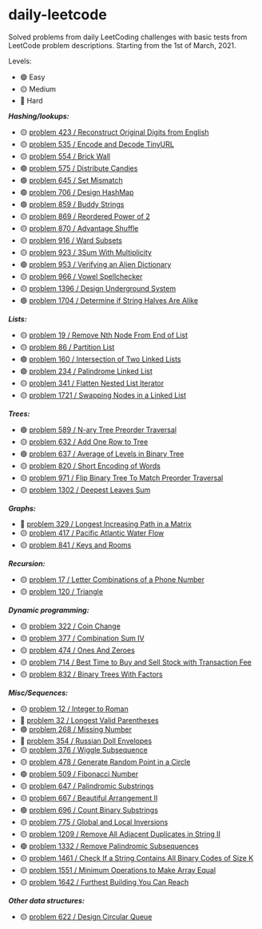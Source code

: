 # daily-leetcode
Solved problems from daily LeetCoding challenges with basic tests from LeetCode problem descriptions. Starting from the 1st of March, 2021.

Levels:
* :green_circle: Easy 
* :yellow_circle: Medium
* :red_circle: Hard

**_Hashing/lookups:_**
* :yellow_circle: [problem 423 / Reconstruct Original Digits from English](./src/main/java/problem423/ReconstructDigits.java)
* :yellow_circle: [problem 535 / Encode and Decode TinyURL](./src/main/java/problem535/Codec.java)
* :yellow_circle: [problem 554 / Brick Wall](./src/main/java/problem554/BrickWall.java)
* :green_circle: [problem 575 / Distribute Candies](./src/main/java/problem575/DistributeCandies.java)
* :green_circle: [problem 645 / Set Mismatch](./src/main/java/problem645/SetMismatch.java)
* :green_circle: [problem 706 / Design HashMap](./src/main/java/problem706/MyHashMap.java)
* :green_circle: [problem 859 / Buddy Strings](./src/main/java/problem859/BuddyStrings.java)
* :yellow_circle: [problem 869 / Reordered Power of 2](./src/main/java/problem869/ReorderedPower2.java)
* :yellow_circle: [problem 870 / Advantage Shuffle](./src/main/java/problem870/AdvantageShuffle.java)
* :yellow_circle: [problem 916 / Ward Subsets](./src/main/java/problem916/WordSubsets.java)
* :yellow_circle: [problem 923 / 3Sum With Multiplicity](./src/main/java/problem923/ThreeSumWithMultiplicity.java)
* :green_circle: [problem 953 / Verifying an Alien Dictionary](./src/main/java/problem953/AlienDictionaryVerifier.java)
* :yellow_circle: [problem 966 / Vowel Spellchecker](./src/main/java/problem966/VowelSpellchecker.java)
* :yellow_circle: [problem 1396 / Design Underground System](./src/main/java/problem1396/UndergroundSystem.java)
* :green_circle: [problem 1704 / Determine if String Halves Are Alike](./src/main/java/problem1704/AlikeStringHalves.java)

**_Lists:_**
* :yellow_circle: [problem 19 / Remove Nth Node From End of List](./src/main/java/problem19/RemoveNthNodeFromEnd.java)
* :yellow_circle: [problem 86 / Partition List](./src/main/java/problem86/PartitionList.java)
* :green_circle: [problem 160 / Intersection of Two Linked Lists](./src/main/java/problem160/IntersectionOfTwoLinkedLists.java)
* :green_circle: [problem 234 / Palindrome Linked List](./src/main/java/problem234/PalindromeLinkedList.java)
* :yellow_circle: [problem 341 / Flatten Nested List Iterator](./src/main/java/problem341/NestedIterator.java)
* :yellow_circle: [problem 1721 / Swapping Nodes in a Linked List](./src/main/java/problem1721/SwappingNodes.java)

**_Trees:_**
* :green_circle: [problem 589 / N-ary Tree Preorder Traversal](./src/main/java/problem589/NaryTreePreorderTraversal.java)
* :yellow_circle: [problem 632 / Add One Row to Tree](./src/main/java/problem632/AddOneRowToTree.java)
* :green_circle: [problem 637 / Average of Levels in Binary Tree](./src/main/java/problem637/AverageLevelsBinaryTree.java)
* :yellow_circle: [problem 820 / Short Encoding of Words](./src/main/java/problem820/ShortEncodingOfWords.java)
* :yellow_circle: [problem 971 / Flip Binary Tree To Match Preorder Traversal](./src/main/java/problem971/BinaryTreeFlip.java)
* :yellow_circle: [problem 1302 / Deepest Leaves Sum](./src/main/java/problem1302/DeepestLeavesSum.java)

**_Graphs:_**
* :red_circle: [problem 329 / Longest Increasing Path in a Matrix](./src/main/java/problem329/LongestIncreasingPath.java)
* :yellow_circle: [problem 417 / Pacific Atlantic Water Flow](./src/main/java/problem417/PacificAtlanticWaterFlow.java)
* :yellow_circle: [problem 841 / Keys and Rooms](./src/main/java/problem841/KeysAndRooms.java)

**_Recursion:_**
* :yellow_circle: [problem 17 / Letter Combinations of a Phone Number](./src/main/java/problem17/PhoneLettersCombinations.java)
* :yellow_circle: [problem 120 / Triangle](./src/main/java/problem120/Triangle.java)

**_Dynamic programming:_**
* :yellow_circle: [problem 322 / Coin Change](./src/main/java/problem322/CoinChange.java)
* :yellow_circle: [problem 377 / Combination Sum IV](./src/main/java/problem377/CombinationSumIV.java)
* :yellow_circle: [problem 474 / Ones And Zeroes](./src/main/java/problem474/OnesAndZeroes.java)
* :yellow_circle: [problem 714 / Best Time to Buy and Sell Stock with Transaction Fee](./src/main/java/problem714/BuySellStock.java)
* :yellow_circle: [problem 832 / Binary Trees With Factors](./src/main/java/problem832/BinaryTreesWithFactors.java)

**_Misc/Sequences:_**
* :yellow_circle: [problem 12 / Integer to Roman](./src/main/java/problem12/IntegerToRoman.java)
* :red_circle: [problem 32 / Longest Valid Parentheses](./src/main/java/problem32/LongestValidParentheses.java)
* :green_circle: [problem 268 / Missing Number](./src/main/java/problem268/MissingNumber.java)
* :red_circle: [problem 354 / Russian Doll Envelopes](./src/main/java/problem354/RussianDollEnvelopes.java)
* :yellow_circle: [problem 376 / Wiggle Subsequence](./src/main/java/problem376/WiggleSubsequence.java)
* :yellow_circle: [problem 478 / Generate Random Point in a Circle](./src/main/java/problem478/RandomPoint.java)
* :green_circle: [problem 509 / Fibonacci Number](./src/main/java/problem509/FibonacciNumber.java)
* :yellow_circle: [problem 647 / Palindromic Substrings](./src/main/java/problem647/PalindromicSubstrings.java)
* :yellow_circle: [problem 667 / Beautiful Arrangement II](./src/main/java/problem667/BeautifulArrangementII.java)
* :green_circle: [problem 696 / Count Binary Substrings](./src/main/java/problem696/CountBinarySubstrings.java)
* :yellow_circle: [problem 775 / Global and Local Inversions](./src/main/java/problem775/GlobalLocalInversions.java)
* :yellow_circle: [problem 1209 / Remove All Adjacent Duplicates in String II](./src/main/java/problem1209/DuplicatesRemover.java)
* :green_circle: [problem 1332 / Remove Palindromic Subsequences](./src/main/java/problem1332/RemovePalindromicSubsequences.java)
* :yellow_circle: [problem 1461 / Check If a String Contains All Binary Codes of Size K](./src/main/java/problem1461/CheckBinaryString.java)
* :yellow_circle: [problem 1551 / Minimum Operations to Make Array Equal](./src/main/java/problem1551/MakeArrayEqual.java)
* :yellow_circle: [problem 1642 / Furthest Building You Can Reach](./src/main/java/problem1642/FurthestBuilding.java)

**_Other data structures:_**
* :yellow_circle: [problem 622 / Design Circular Queue](./src/main/java/problem622/MyCircularQueue.java)
